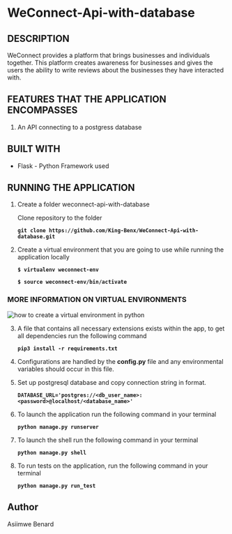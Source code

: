 # WeConnect-Api-with-database
## DESCRIPTION
WeConnect provides a platform that brings businesses and individuals together. This platform 
creates awareness for businesses and gives the users the ability to write reviews about the 
businesses they have interacted with.

## FEATURES THAT THE APPLICATION ENCOMPASSES
1. An API connecting to a postgress database

## BUILT WITH
* Flask - Python Framework used
## RUNNING THE APPLICATION
1. Create a folder weconnect-api-with-database

   Clone repository to the folder

   **``` git clone https://github.com/King-Benx/WeConnect-Api-with-database.git ```**

2. Create a virtual environment that you are going to use while running the application locally
   
   **``` $ virtualenv weconnect-env ```**

   **``` $ source weconnect-env/bin/activate ```**

 ### MORE INFORMATION ON VIRTUAL ENVIRONMENTS 
 ![how to create a virtual environment in python](http://docs.python-guide.org/en/latest/dev/virtualenvs/)


3. A file that contains all necessary extensions exists within the app, to get all dependencies run the following command

    **``` pip3 install -r requirements.txt ```**

4. Configurations are handled by the **config.py** file and any environmental variables should occur in this file.
5. Set up postgresql database and copy connection string in format.

    **``` DATABASE_URL='postgres://<db_user_name>:<password>@localhost/<database_name>' ```**

6. To launch the application run the following command in your terminal

    **``` python manage.py runserver ```**

7. To launch the shell run the following command in your terminal

    **``` python manage.py shell ```**

8. To run tests on the application, run the following command in your terminal

    **``` python manage.py run_test ```**
## Author
Asiimwe Benard
